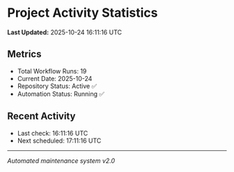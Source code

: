 # Project Activity Statistics

**Last Updated:** 2025-10-24 16:11:16 UTC

## Metrics
- Total Workflow Runs: 19
- Current Date: 2025-10-24
- Repository Status: Active ✅
- Automation Status: Running ✅

## Recent Activity
- Last check: 16:11:16 UTC
- Next scheduled: 17:11:16 UTC

---
*Automated maintenance system v2.0*
